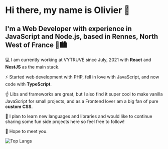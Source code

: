 # Hi there, my name is Olivier 👋
## I'm a Web Developer with experience in JavaScript and Node.js, based in Rennes, North West of France  🌊🏙️

💻 I am currently working at VYTRUVE since July, 2021 with **React** and **NestJS** as the main stack.

⚡ Started web development with PHP, fell in love with JavaScript, and now code with **TypeScript**.

☝️ Libs and frameworks are great, but I also find it super cool to make vanilla JavaScript for small projects, and as a Frontend lover am a big fan of pure **custom CSS**.

🔭 I plan to learn new languages and libraries and would like to continue sharing some fun side projects here so feel free to follow!

👋 Hope to meet you.

![Top Langs](https://github-readme-stats.vercel.app/api/top-langs/?username=oliv-bernier&layout=compact)

<!--
**oliv-bernier/oliv-bernier** is a ✨ _special_ ✨ repository because its `README.md` (this file) appears on your GitHub profile.

Here are some ideas to get you started:

- 🔭 I’m currently working on ...
- 🌱 I’m currently learning ...
- 👯 I’m looking to collaborate on ...
- 🤔 I’m looking for help with ...
- 💬 Ask me about ...
- 📫 How to reach me: ...
- 😄 Pronouns: ...
- ⚡ Fun fact: ...
-->
